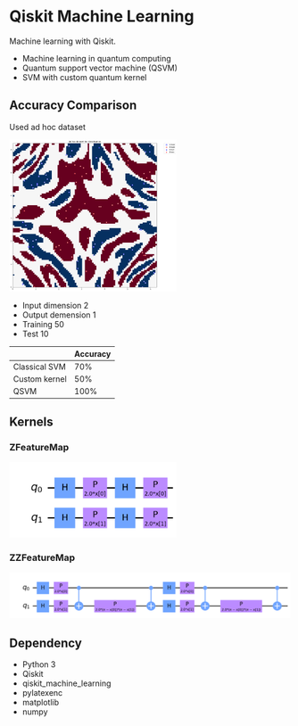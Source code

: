 # Qiskit Machine Learning

Machine learning with Qiskit.

- Machine learning in quantum computing
- Quantum support vector machine (QSVM)
- SVM with custom quantum kernel

## Accuracy Comparison

Used ad hoc dataset

<img src="images/dataset.png" width="300px">

- Input dimension 2
- Output demension 1
- Training 50
- Test 10

| | Accuracy |
|---|---|
| Classical SVM | 70% |
| Custom kernel | 50% |
| QSVM | 100% |

## Kernels

### ZFeatureMap

<img src="images/zfm.png" width="300px">

### ZZFeatureMap

<img src="images/zzfm.png" width="600px">

## Dependency

- Python 3
- Qiskit
- qiskit_machine_learning
- pylatexenc
- matplotlib
- numpy
